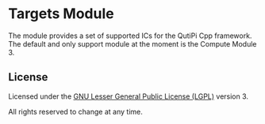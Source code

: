 # Targets Module

The module provides a set of supported ICs for the QutiPi Cpp framework. The default and only support module at the moment is the Compute Module 3.

## License

Licensed under the [GNU Lesser General Public License (LGPL)](http://doc.qt.io/qt-5/lgpl.html) version 3.

All rights reserved to change at any time.